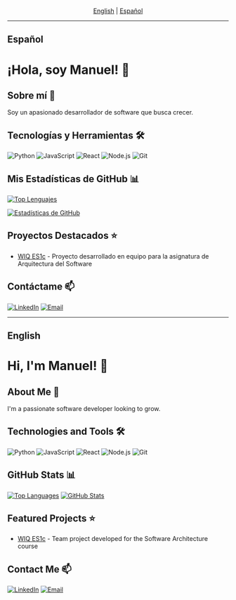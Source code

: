 <p align="center">
  <a href="#english">English</a> | <a href="#spanish">Español</a>
</p>

---

<h2 id="spanish">Español</h2>

# ¡Hola, soy Manuel! 👋 

## Sobre mí 🚀
Soy un apasionado desarrollador de software que busca crecer.

## Tecnologías y Herramientas 🛠️
![Python](https://img.shields.io/badge/-Python-3776AB?style=flat&logo=python&logoColor=white)
![JavaScript](https://img.shields.io/badge/-JavaScript-F7DF1E?style=flat&logo=javascript&logoColor=black)
![React](https://img.shields.io/badge/-React-61DAFB?style=flat&logo=react&logoColor=black)
![Node.js](https://img.shields.io/badge/-Node.js-339933?style=flat&logo=node.js&logoColor=white)
![Git](https://img.shields.io/badge/-Git-F05032?style=flat&logo=git&logoColor=white)

## Mis Estadísticas de GitHub 📊

[![Top Lenguajes](https://github-readme-stats.vercel.app/api/top-langs/?username=gs-Manuel&layout=compact&theme=radical&locale=es)](https://github.com/anuraghazra/github-readme-stats)

[![Estadísticas de GitHub](https://github-readme-stats.vercel.app/api?username=gs-Manuel&show_icons=true&theme=radical&locale=es)](https://github.com/anuraghazra/github-readme-stats)

## Proyectos Destacados ⭐
- [WIQ ES1c](https://github.com/Arquisoft/wiq_es1c) - Proyecto desarrollado en equipo para la asignatura de Arquitectura del Software

## Contáctame 📫
[![LinkedIn](https://img.shields.io/badge/-LinkedIn-0077B5?style=flat&logo=linkedin&logoColor=white)]([TU_PERFIL_LINKEDIN](https://www.linkedin.com/in/code-developer-manuel-gonz%C3%A1lez-santos-code-developer/))
[![Email](https://img.shields.io/badge/-Email-D14836?style=flat&logo=gmail&logoColor=white)](mailto:gs_manuel@outlook.es)

---

<h2 id="english">English</h2>

# Hi, I'm Manuel! 👋

## About Me 🚀
I'm a passionate software developer looking to grow.

## Technologies and Tools 🛠️
![Python](https://img.shields.io/badge/-Python-3776AB?style=flat&logo=python&logoColor=white)
![JavaScript](https://img.shields.io/badge/-JavaScript-F7DF1E?style=flat&logo=javascript&logoColor=black)
![React](https://img.shields.io/badge/-React-61DAFB?style=flat&logo=react&logoColor=black)
![Node.js](https://img.shields.io/badge/-Node.js-339933?style=flat&logo=node.js&logoColor=white)
![Git](https://img.shields.io/badge/-Git-F05032?style=flat&logo=git&logoColor=white)

## GitHub Stats 📊
[![Top Languages](https://github-readme-stats.vercel.app/api/top-langs/?username=gs-Manuel&layout=compact&theme=radical&locale=en)](https://github.com/anuraghazra/github-readme-stats)
[![GitHub Stats](https://github-readme-stats.vercel.app/api?username=gs-Manuel&show_icons=true&theme=radical&locale=en)](https://github.com/anuraghazra/github-readme-stats)

## Featured Projects ⭐
- [WIQ ES1c](https://github.com/Arquisoft/wiq_es1c) - Team project developed for the Software Architecture course

## Contact Me 📫
[![LinkedIn](https://img.shields.io/badge/-LinkedIn-0077B5?style=flat&logo=linkedin&logoColor=white)](https://www.linkedin.com/in/code-developer-manuel-gonz%C3%A1lez-santos-code-developer/)
[![Email](https://img.shields.io/badge/-Email-D14836?style=flat&logo=gmail&logoColor=white)](mailto:gs_manuel@outlook.es)
